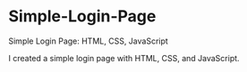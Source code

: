 # Simple-Login-Page
Simple Login Page: HTML, CSS, JavaScript

I created a simple login page with HTML, CSS, and JavaScript.
